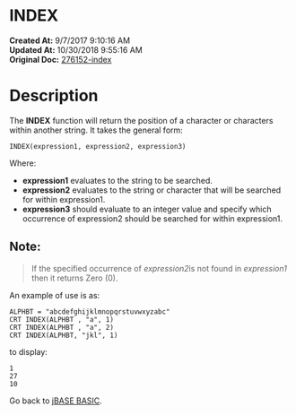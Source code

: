 # INDEX

**Created At:** 9/7/2017 9:10:16 AM  
**Updated At:** 10/30/2018 9:55:16 AM  
**Original Doc:** [276152-index](https://docs.jbase.com/36868-jbase-basic/276152-index)  


# Description

The **INDEX** function will return the position of a character or characters within another string. It takes the general form:

```
INDEX(expression1, expression2, expression3)
```

Where:

- **expression1** evaluates to the string to be searched.
- **expression2** evaluates to the string or character that will be searched for within expression1.
- **expression3** should evaluate to an integer value and specify which occurrence of expression2 should be searched for within expression1.




## Note: 


> If the specified occurrence of *expression2*is not found in *expression1* then it returns Zero (0).


An example of use is as:

```
ALPHBT = "abcdefghijklmnopqrstuvwxyzabc"
CRT INDEX(ALPHBT , "a", 1)
CRT INDEX(ALPHBT , "a", 2)
CRT INDEX(ALPHBT, "jkl", 1)
```

to display:

```
1
27
10
```



Go back to [jBASE BASIC](./../jbase-basic-programmers-reference-guide).
